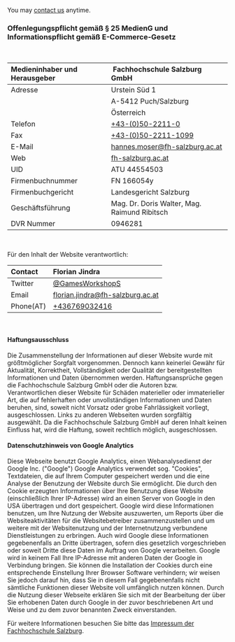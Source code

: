 You may [contact us](mailto:florian@game-jam.at) anytime.

### Offenlegungspflicht gemäß § 25 MedienG und Informationspflicht gemäß E-Commerce-Gesetz

<br>

| Medieninhaber und Herausgeber | &nbsp;Fachhochschule Salzburg GmbH                                      |
| :---------------------------- | :---------------------------------------------------------------------- |
| Adresse                       | Urstein Süd 1                                                           |
|                               | A-5412 Puch/Salzburg                                                    |
|                               | Österreich                                                              |
| Telefon                       | [+43-(0)50-2211-0](tel:00435022110)                                     |
| Fax                           | [+43-(0)50-2211-1099](fax:00435022111099)                               |
| E-Mail                        | [hannes.moser@fh-salzburg.ac.at](mailto:hannes.moser@fh-salzburg.ac.at) |
| Web                           | [fh-salzburg.ac.at](http://www.fh-salzburg.ac.at)                       |
| UID                           | ATU 44554503                                                            |
| Firmenbuchnummer              | FN 166054y                                                              |
| Firmenbuchgericht             | Landesgericht Salzburg                                                  |
| Geschäftsführung              | Mag. Dr. Doris Walter, Mag. Raimund Ribitsch                            |
| DVR Nummer                    | 0946281                                                                 |

<br>

Für den Inhalt der Website verantwortlich:

| Contact   | Florian Jindra                                                              |
| :-------- | :-------------------------------------------------------------------------- |
| Twitter   | [@GamesWorkshopS](https://twitter.com/GamesWorkshopS)                       |
| Email     | [florian.jindra@fh-salzburg.ac.at](mailto:florian.jindra@fh-salzburg.ac.at) |
| Phone(AT) | [+436769032416](tel:00436769032416)                                         |

<br>

#### Haftungsausschluss

Die Zusammenstellung der Informationen auf dieser Website wurde mit größtmöglicher Sorgfalt vorgenommen. Dennoch kann keinerlei Gewähr für Aktualität, Korrektheit, Vollständigkeit oder Qualität der bereitgestellten Informationen und Daten übernommen werden. Haftungsansprüche gegen die Fachhochschule Salzburg GmbH oder die Autoren bzw. Verantwortlichen dieser Website für Schäden materieller oder immaterieller Art, die auf fehlerhaften oder unvollständigen Informationen und Daten beruhen, sind, soweit nicht Vorsatz oder grobe Fahrlässigkeit vorliegt, ausgeschlossen. Links zu anderen Webseiten wurden sorgfältig ausgewählt. Da die Fachhochschule Salzburg GmbH auf deren Inhalt keinen Einfluss hat, wird die Haftung, soweit rechtlich möglich, ausgeschlossen.

#### Datenschutzhinweis von Google Analytics

Diese Webseite benutzt Google Analytics, einen Webanalysedienst der Google Inc. ("Google") Google Analytics verwendet sog. "Cookies", Textdateien, die auf Ihrem Computer gespeichert werden und die eine Analyse der Benutzung der Website durch Sie ermöglicht. Die durch den Cookie erzeugten Informationen über Ihre Benutzung diese Website (einschließlich Ihrer IP-Adresse) wird an einen Server von Google in den USA übertragen und dort gespeichert.
Google wird diese Informationen benutzen, um Ihre Nutzung der Website auszuwerten, um Reports über die Websiteaktivitäten für die Websitebetreiber zusammenzustellen und um weitere mit der Websitenutzung und der Internetnutzung verbundene Dienstleistungen zu erbringen. Auch wird Google diese Informationen gegebenenfalls an Dritte übertragen, sofern dies gesetzlich vorgeschrieben oder soweit Dritte diese Daten im Auftrag von Google verarbeiten.
Google wird in keinem Fall Ihre IP-Adresse mit anderen Daten der Google in Verbindung bringen. Sie können die Installation der Cookies durch eine entsprechende Einstellung Ihrer Browser Software verhindern; wir weisen Sie jedoch darauf hin, dass Sie in diesem Fall gegebenenfalls nicht sämtliche Funktionen dieser Website voll umfänglich nutzen können. Durch die Nutzung dieser Webseite erklären Sie sich mit der Bearbeitung der über Sie erhobenen Daten durch Google in der zuvor beschriebenen Art und Weise und zu dem zuvor benannten Zweck einverstanden.

Für weitere Informationen besuchen Sie bitte das [Impressum der Fachhochschule Salzburg](http://www.fh-salzburg.ac.at/footer/impressum/).
